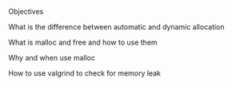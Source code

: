 Objectives 

What is the difference between automatic and dynamic allocation


What is malloc and free and how to use them


Why and when use malloc


How to use valgrind to check for memory leak
